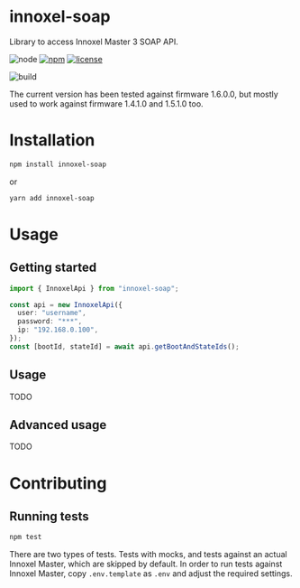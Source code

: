 # innoxel-soap

Library to access Innoxel Master 3 SOAP API.

![node](https://img.shields.io/node/v-lts/innoxel-soap)
[![npm](https://img.shields.io/npm/v/innoxel-soap)](https://www.npmjs.com/package/innoxel-soap)
[![license](https://img.shields.io/npm/l/innoxel-soap)](LICENSE)

![build](https://img.shields.io/github/workflow/status/matthsc/innoxel-soap/build_and_test.yml)

The current version has been tested against firmware 1.6.0.0, but mostly used to work against firmware 1.4.1.0 and 1.5.1.0 too.

# Installation

```bash
npm install innoxel-soap
```

or

```bash
yarn add innoxel-soap
```

# Usage

## Getting started

```ts
import { InnoxelApi } from "innoxel-soap";

const api = new InnoxelApi({
  user: "username",
  password: "***",
  ip: "192.168.0.100",
});
const [bootId, stateId] = await api.getBootAndStateIds();
```

## Usage

TODO

## Advanced usage

TODO

# Contributing

## Running tests

```bash
npm test
```

There are two types of tests. Tests with mocks, and tests against an actual Innoxel Master, which are skipped by default. In order to run tests against Innoxel Master, copy `.env.template` as `.env` and adjust the required settings.
